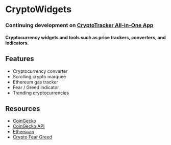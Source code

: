 # CryptoWidgets
### Continuing development on [CryptoTracker All-in-One App](https://github.com/mrmendoza171/cryptotracker)
#### Cryptocurrency widgets and tools such as price trackers, converters, and indicators.

## Features
- Cryptocurrency converter
- Scrolling crypto marquee
- Ethereum gas tracker
- Fear / Greed indicator
- Trending cryptocurrencies

## Resources
- [CoinGecko](https://www.coingecko.com/)
- [CoinGecko API](https://www.coingecko.com/api/documentations/v3)
- [Etherscan](https://docs.etherscan.io/)
- [Crypto Fear Greed](https://alternative.me/crypto/fear-and-greed-index/)

